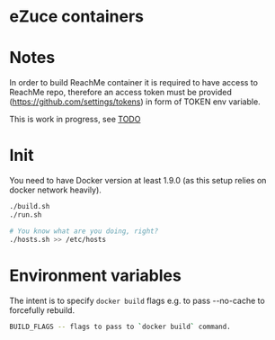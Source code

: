 eZuce containers
================

Notes
=====

In order to build ReachMe container it is required to have access to ReachMe repo, therefore
an access token must be provided (https://github.com/settings/tokens) in form of TOKEN env variable.

This is work in progress, see [TODO](TODO.md)

Init
====

You need to have Docker version at least 1.9.0 (as this setup relies on docker network heavily).

```sh
./build.sh
./run.sh

# You know what are you doing, right?
./hosts.sh >> /etc/hosts
```

Environment variables
=====================

The intent is to specify `docker build` flags e.g. to pass --no-cache to forcefully rebuild.

```sh
BUILD_FLAGS -- flags to pass to `docker build` command.
```


